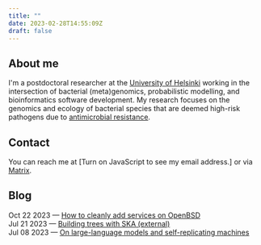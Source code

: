```yaml
---
title: ""
date: 2023-02-28T14:55:09Z
draft: false
---
```


## About me
I'm a postdoctoral researcher at the [University of
Helsinki](https://www.helsinki.fi/en/about-us/people/people-finder/tommi-maklin-9362251)
working in the intersection of bacterial (meta)genomics, probabilistic
modelling, and bioinformatics software development. My research
focuses on the genomics and ecology of bacterial species that are
deemed high-risk pathogens due to [antimicrobial
resistance](https://www.who.int/news/item/27-02-2017-who-publishes-list-of-bacteria-for-which-new-antibiotics-are-urgently-needed).

## Contact
You can reach me at <script src="js/contact_me.js"></script><noscript>[Turn on JavaScript to see my email address.]</noscript> or via [Matrix](https://matrix.to/#/@temaklin:cafe.maklin.fi).

## Blog
Oct 22 2023 &mdash; <a href="/post/sysadmin/2023-10-22_how-to-add-services-on-openbsd/">How to cleanly add services on OpenBSD</a>
<br>
Jul 21 2023 &mdash; <a href="https://www.bacpop.org/guides/building_trees_with_ska/">Building trees with SKA (external)</a>
<br>
Jul 08 2023 &mdash; <a href="/post/computer-science/2023-07-08_llms-and-self-replicating-machines/">On large-language models and self-replicating machines</a>
